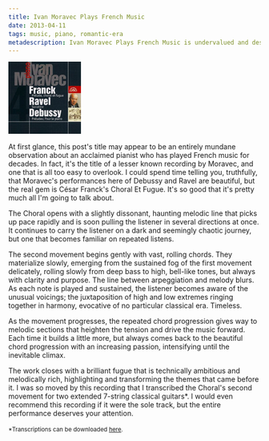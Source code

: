 ```yaml
---
title: Ivan Moravec Plays French Music
date: 2013-04-11
tags: music, piano, romantic-era
metadescription: Ivan Moravec Plays French Music is undervalued and deserves your attention. Eric Rasmussen reviews the recording to explain why.
---
```


![](/images/moravec.jpg "Ivan Moravec")

At first glance, this post's title may appear to be an entirely mundane
observation about an acclaimed pianist who has played French music for decades.
In fact, it's the title of a lesser known recording by Moravec, and one that is
all too easy to overlook. I could spend time telling you, truthfully, that
Moravec's performances here of Debussy and Ravel are beautiful, but the real gem
is César Franck's Choral Et Fugue. It's so good that it's pretty much all I'm
going to talk about.

The Choral opens with a slightly dissonant, haunting melodic line that picks up
pace rapidly and is soon pulling the listener in several directions at once.
It continues to carry the listener on a dark and seemingly chaotic journey,
but one that becomes familiar on repeated listens.

The second movement begins gently with vast, rolling chords. They materialize
slowly, emerging from the sustained fog of the first movement delicately,
rolling slowly from deep bass to high, bell-like tones, but always with clarity
and purpose. The line between arpeggiation and melody blurs. As each note is
played and sustained, the listener becomes aware of the unusual voicings; the
juxtaposition of high and low extremes ringing together in harmony, evocative of
no particular classical era. Timeless.

As the movement progresses, the repeated chord progression gives way to melodic
sections that heighten the tension and drive the music forward. Each time it
builds a little more, but always comes back to the beautiful chord progression
with an increasing passion, intensifying until the inevitable climax.

The work closes with a brilliant fugue that is technically ambitious and
melodically rich, highlighting and transforming the themes that came before it.
I was so moved by this recording that I transcribed the Choral's second movement
for two extended 7-string classical guitars*. I would even recommend this
recording if it were the sole track, but the entire performance deserves your
attention.


<small>*Transcriptions can be downloaded [here](/explore/music.html).</small>


